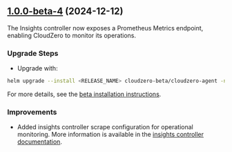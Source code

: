 ## [1.0.0-beta-4](https://github.com/Cloudzero/cloudzero-charts/compare/v1.0.1-beta...v1.0.0-beta-4) (2024-12-12)

The Insights controller now exposes a Prometheus Metrics endpoint, enabling CloudZero to monitor its operations.

### Upgrade Steps
* Upgrade with:
```sh
helm upgrade --install <RELEASE_NAME> cloudzero-beta/cloudzero-agent -n <NAMESPACE> --create-namespace -f configuration.example.yaml --version 1.0.0-beta-4
```
For more details, see the [beta installation instructions](https://github.com/Cloudzero/cloudzero-charts/blob/develop/charts/cloudzero-agent/BETA-INSTALLATION.md).

### Improvements
* Added insights controller scrape configuration for operational monitoring. More information is available in the [insights controller documentation](https://github.com/Cloudzero/cloudzero-insights-controller/blob/develop/docs/statistics.md).
